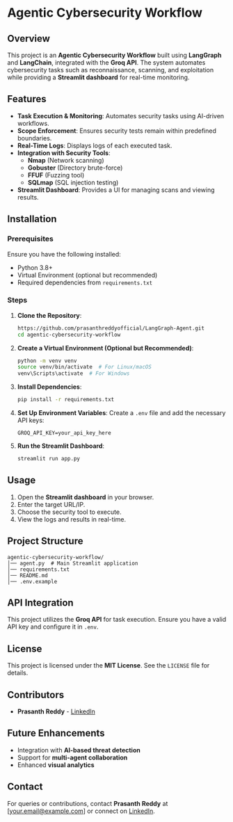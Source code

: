 # Agentic Cybersecurity Workflow

## Overview

This project is an **Agentic Cybersecurity Workflow** built using **LangGraph** and **LangChain**, integrated with the **Groq API**. The system automates cybersecurity tasks such as reconnaissance, scanning, and exploitation while providing a **Streamlit dashboard** for real-time monitoring.

## Features

- **Task Execution & Monitoring**: Automates security tasks using AI-driven workflows.
- **Scope Enforcement**: Ensures security tests remain within predefined boundaries.
- **Real-Time Logs**: Displays logs of each executed task.
- **Integration with Security Tools**:
  - **Nmap** (Network scanning)
  - **Gobuster** (Directory brute-force)
  - **FFUF** (Fuzzing tool)
  - **SQLmap** (SQL injection testing)
- **Streamlit Dashboard**: Provides a UI for managing scans and viewing results.

## Installation

### Prerequisites

Ensure you have the following installed:

- Python 3.8+
- Virtual Environment (optional but recommended)
- Required dependencies from `requirements.txt`

### Steps

1. **Clone the Repository**:
   ```sh
   https://github.com/prasanthreddyofficial/LangGraph-Agent.git
   cd agentic-cybersecurity-workflow
   ```
2. **Create a Virtual Environment (Optional but Recommended)**:
   ```sh
   python -m venv venv
   source venv/bin/activate  # For Linux/macOS
   venv\Scripts\activate  # For Windows
   ```
3. **Install Dependencies**:
   ```sh
   pip install -r requirements.txt
   ```
4. **Set Up Environment Variables**:
   Create a `.env` file and add the necessary API keys:
   ```env
   GROQ_API_KEY=your_api_key_here
   ```
5. **Run the Streamlit Dashboard**:
   ```sh
   streamlit run app.py
   ```

## Usage

1. Open the **Streamlit dashboard** in your browser.
2. Enter the target URL/IP.
3. Choose the security tool to execute.
4. View the logs and results in real-time.

## Project Structure

```
agentic-cybersecurity-workflow/
│── agent.py  # Main Streamlit application
│── requirements.txt
│── README.md
│── .env.example
```

## API Integration

This project utilizes the **Groq API** for task execution. Ensure you have a valid API key and configure it in `.env`.

## License

This project is licensed under the **MIT License**. See the `LICENSE` file for details.

## Contributors

- **Prasanth Reddy** - [LinkedIn](https://www.linkedin.com/in/mannem-prasanthreddy-1a0a4a232/)

## Future Enhancements

- Integration with **AI-based threat detection**
- Support for **multi-agent collaboration**
- Enhanced **visual analytics**

## Contact

For queries or contributions, contact **Prasanth Reddy** at [[your.email@example.com](mailto\:your.email@example.com)] or connect on [LinkedIn](https://www.linkedin.com/in/mannem-prasanthreddy-1a0a4a232/).

